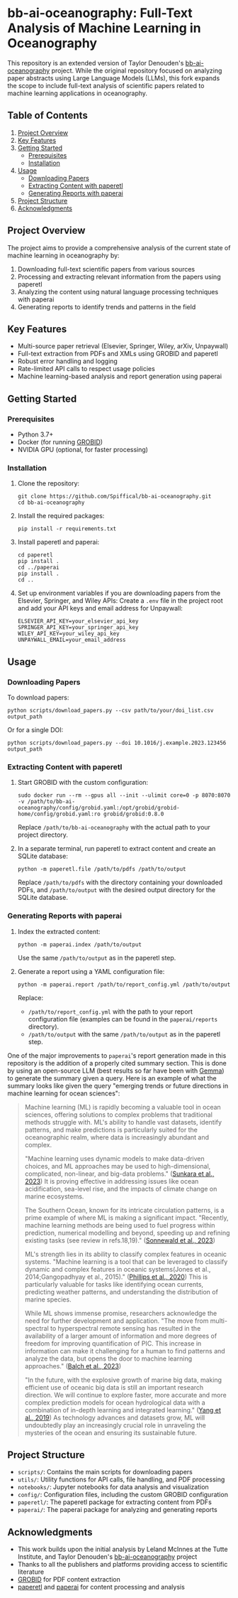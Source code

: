 # bb-ai-oceanography: Full-Text Analysis of Machine Learning in Oceanography

This repository is an extended version of Taylor Denouden's [bb-ai-oceanography](https://github.com/taylordenouden/bb-ai-oceanography) project. While the original repository focused on analyzing paper abstracts using Large Language Models (LLMs), this fork expands the scope to include full-text analysis of scientific papers related to machine learning applications in oceanography.

## Table of Contents

1. [Project Overview](#project-overview)
2. [Key Features](#key-features)
3. [Getting Started](#getting-started)
   - [Prerequisites](#prerequisites)
   - [Installation](#installation)
4. [Usage](#usage)
   - [Downloading Papers](#downloading-papers)
   - [Extracting Content with paperetl](#extracting-content-with-paperetl)
   - [Generating Reports with paperai](#generating-reports-with-paperai)
5. [Project Structure](#project-structure)
6. [Acknowledgments](#acknowledgments)

## Project Overview

The project aims to provide a comprehensive analysis of the current state of machine learning in oceanography by:

1. Downloading full-text scientific papers from various sources
2. Processing and extracting relevant information from the papers using paperetl
3. Analyzing the content using natural language processing techniques with paperai
4. Generating reports to identify trends and patterns in the field

## Key Features

- Multi-source paper retrieval (Elsevier, Springer, Wiley, arXiv, Unpaywall)
- Full-text extraction from PDFs and XMLs using GROBID and paperetl
- Robust error handling and logging
- Rate-limited API calls to respect usage policies
- Machine learning-based analysis and report generation using paperai

## Getting Started

### Prerequisites

- Python 3.7+
- Docker (for running [GROBID](https://github.com/kermitt2/grobid))
- NVIDIA GPU (optional, for faster processing)

### Installation

1. Clone the repository:
   ```
   git clone https://github.com/Spiffical/bb-ai-oceanography.git
   cd bb-ai-oceanography
   ```

2. Install the required packages:
   ```
   pip install -r requirements.txt
   ```

3. Install paperetl and paperai:
   ```
   cd paperetl
   pip install .
   cd ../paperai
   pip install .
   cd ..
   ```

4. Set up environment variables if you are downloading papers from the Elsevier, Springer, and Wiley APIs:
   Create a `.env` file in the project root and add your API keys and email address for Unpaywall:
   ```
   ELSEVIER_API_KEY=your_elsevier_api_key
   SPRINGER_API_KEY=your_springer_api_key
   WILEY_API_KEY=your_wiley_api_key
   UNPAYWALL_EMAIL=your_email_address
   ```

## Usage

### Downloading Papers

To download papers:

```
python scripts/download_papers.py --csv path/to/your/doi_list.csv output_path
```

Or for a single DOI:

```
python scripts/download_papers.py --doi 10.1016/j.example.2023.123456 output_path
```

### Extracting Content with paperetl

1. Start GROBID with the custom configuration:

   ```
   sudo docker run --rm --gpus all --init --ulimit core=0 -p 8070:8070 -v /path/to/bb-ai-oceanography/config/grobid.yaml:/opt/grobid/grobid-home/config/grobid.yaml:ro grobid/grobid:0.8.0
   ```

   Replace `/path/to/bb-ai-oceanography` with the actual path to your project directory.

2. In a separate terminal, run paperetl to extract content and create an SQLite database:

   ```
   python -m paperetl.file /path/to/pdfs /path/to/output
   ```

   Replace `/path/to/pdfs` with the directory containing your downloaded PDFs, and `/path/to/output` with the desired output directory for the SQLite database.

### Generating Reports with paperai

1. Index the extracted content:

   ```
   python -m paperai.index /path/to/output
   ```
   
   Use the same `/path/to/output` as in the paperetl step.



2. Generate a report using a YAML configuration file:

   ```
   python -m paperai.report /path/to/report_config.yml /path/to/output
   ```

   Replace:
   -  `/path/to/report_config.yml` with the path to your report configuration file (examples can be found in the `paperai/reports` directory).
   - `/path/to/output` with the same `/path/to/output` as in the paperetl step.

One of the major improvements to `paperai`'s report generation made in this repository is the addition of a properly cited summary section. This is done by using an open-source LLM (best results so far have been with [Gemma](https://github.com/gemma-ai/gemma)) to generate the summary given a query. Here is an example of what the summary looks like given the query "emerging trends or future directions in machine learning for ocean sciences":

> Machine learning (ML) is rapidly becoming a valuable tool in ocean sciences, offering solutions to complex problems that traditional methods struggle with. ML's ability to handle vast datasets, identify patterns, and make predictions is particularly suited for the oceanographic realm, where data is increasingly abundant and complex.  
> 
> "Machine learning uses dynamic models to make data-driven choices, and ML approaches may be used to high-dimensional, complicated, non-linear, and big-data problems." ([Sunkara et al., 2023](https://doi.org/10.3389/fmars.2023.1075822))  It is proving effective in addressing issues like ocean acidification, sea-level rise, and the impacts of climate change on marine ecosystems.  
> 
> The Southern Ocean, known for its intricate circulation patterns, is a prime example of where ML is making a significant impact. "Recently, machine learning methods are being used to fuel progress within prediction, numerical modelling and beyond, speeding up and refining existing tasks (see review in refs.18,19)." ([Sonnewald et al., 2023](https://doi.org/10.1038/s43247-023-00793-7))  
> 
> ML's strength lies in its ability to classify complex features in oceanic systems. "Machine learning is a tool that can be leveraged to classify dynamic and complex features in oceanic systems(Jones et al., 2014;Gangopadhyay et al., 2015)." ([Phillips et al., 2020](https://doi.org/10.3389/fmars.2020.00365)) This is particularly valuable for tasks like identifying ocean currents, predicting weather patterns, and understanding the distribution of marine species.
> 
> While ML shows immense promise, researchers acknowledge the need for further development and application. "The move from multi-spectral to hyperspectral remote sensing has resulted in the availability of a larger amount of information and more degrees of freedom for improving quantification of PIC. This increase in information can make it challenging for a human to find patterns and analyze the data, but opens the door to machine learning approaches." ([Balch et al., 2023](https://doi.org/10.1016/j.earscirev.2023.104363)) 
> 
> "In the future, with the explosive growth of marine big data, making efficient use of oceanic big data is still an important research direction. We will continue to explore faster, more accurate and more complex prediction models for ocean hydrological data with a combination of in-depth learning and integrated learning." ([Yang et al., 2019](https://doi.org/10.3390/s19071562)) As technology advances and datasets grow, ML will undoubtedly play an increasingly crucial role in unraveling the mysteries of the ocean and ensuring its sustainable future.

## Project Structure

- `scripts/`: Contains the main scripts for downloading papers
- `utils/`: Utility functions for API calls, file handling, and PDF processing
- `notebooks/`: Jupyter notebooks for data analysis and visualization
- `config/`: Configuration files, including the custom GROBID configuration
- `paperetl/`: The paperetl package for extracting content from PDFs
- `paperai/`: The paperai package for analyzing and generating reports

## Acknowledgments

- This work builds upon the initial analysis by Leland McInnes at the Tutte Institute, and Taylor Denouden's [bb-ai-oceanography](https://github.com/taylordenouden/bb-ai-oceanography) project
- Thanks to all the publishers and platforms providing access to scientific literature
- [GROBID](https://github.com/kermitt2/grobid) for PDF content extraction
- [paperetl](https://github.com/neuml/paperetl) and [paperai](https://github.com/neuml/paperai) for content processing and analysis
